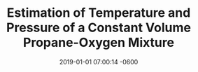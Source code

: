 ---
layout: post
title: "Estimation of Temperature and Pressure of a Constant Volume Propane-Oxygen Mixture"
date: "2019-01-01 07:00:14 -0600"
---